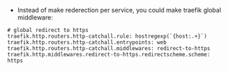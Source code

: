 - Instead of make rederection per service, you could make traefik global middleware:

```
# global redirect to https
traefik.http.routers.http-catchall.rule: hostregexp(`{host:.+}`)
traefik.http.routers.http-catchall.entrypoints: web
traefik.http.routers.http-catchall.middlewares: redirect-to-https
traefik.http.middlewares.redirect-to-https.redirectscheme.scheme: https
```


